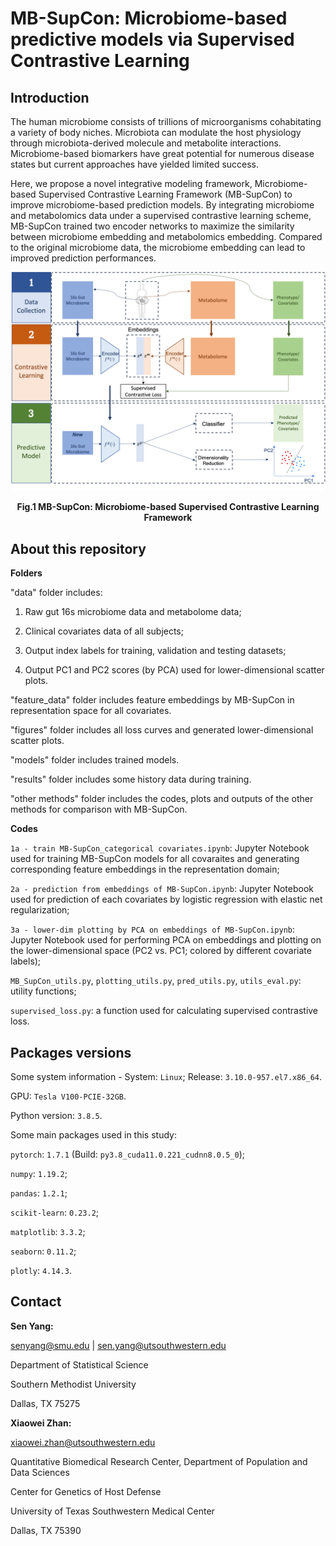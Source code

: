 # MB-SupCon: Microbiome-based predictive models via Supervised Contrastive Learning

## Introduction

The human microbiome consists of trillions of microorganisms cohabitating a variety of body niches. Microbiota can modulate the host physiology through microbiota-derived molecule and metabolite interactions. Microbiome-based biomarkers have great potential for numerous disease states but current approaches have yielded limited success. 

Here, we propose a novel integrative modeling framework, Microbiome-based Supervised Contrastive Learning Framework (MB-SupCon) to improve microbiome-based prediction models. By integrating microbiome and metabolomics data under a supervised contrastive learning scheme, MB-SupCon trained two encoder networks to maximize the similarity between microbiome embedding and metabolomics embedding. Compared to the original microbiome data, the microbiome embedding can lead to improved prediction performances.

<p align="center">
  <img src="./figures/framework.png" width="700"/>
  <figcaption align = "center"><b>Fig.1  MB-SupCon: Microbiome-based Supervised Contrastive Learning Framework</b></figcaption>
</p>

## About this repository

**Folders**

"data" folder includes:

1. Raw gut 16s microbiome data and metabolome data;

2. Clinical covariates data of all subjects;

3. Output index labels for training, validation and testing datasets;

4. Output PC1 and PC2 scores (by PCA) used for lower-dimensional scatter plots.

"feature_data" folder includes feature embeddings by MB-SupCon in representation space for all covariates.

"figures" folder includes all loss curves and generated lower-dimensional scatter plots. 

"models" folder includes trained models. 

"results" folder includes some history data during training.

"other methods" folder includes the codes, plots and outputs of the other methods for comparison with MB-SupCon.

**Codes**

`1a - train MB-SupCon_categorical covariates.ipynb`: Jupyter Notebook used for training MB-SupCon models for all covaraites and generating corresponding feature embeddings in the representation domain;

`2a - prediction from embeddings of MB-SupCon.ipynb`: Jupyter Notebook used for prediction of each covariates by logistic regression with elastic net regularization;

`3a - lower-dim plotting by PCA on embeddings of MB-SupCon.ipynb`: Jupyter Notebook used for performing PCA on embeddings and plotting on the lower-dimensional space (PC2 vs. PC1; colored by different covariate labels);

`MB_SupCon_utils.py`, `plotting_utils.py`, `pred_utils.py`, `utils_eval.py`: utility functions;

`supervised_loss.py`: a function used for calculating supervised contrastive loss.

## Packages versions 

Some system information - System: `Linux`; Release: `3.10.0-957.el7.x86_64`.

GPU: `Tesla V100-PCIE-32GB`.

Python version: `3.8.5`.

Some main packages used in this study:

`pytorch`: `1.7.1` (Build: `py3.8_cuda11.0.221_cudnn8.0.5_0`);

`numpy`: `1.19.2`;

`pandas`: `1.2.1`;

`scikit-learn`: `0.23.2`;

`matplotlib`: `3.3.2`;

`seaborn`: `0.11.2`;

`plotly`: `4.14.3`.

## Contact

**Sen Yang:**

senyang@smu.edu | sen.yang@utsouthwestern.edu

Department of Statistical Science

Southern Methodist University

Dallas, TX 75275

**Xiaowei Zhan:**

xiaowei.zhan@utsouthwestern.edu

Quantitative Biomedical Research Center, Department of Population and Data Sciences

Center for Genetics of Host Defense

University of Texas Southwestern Medical Center

Dallas, TX 75390








